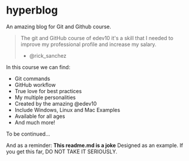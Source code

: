 # hyperblog
An amazing blog for Git and Github course.

>The git and GitHub course of edev10 it's a skill that I needed to improve my professional profile and increase my salary.
> - @rick_sanchez

In this course we can find:

* Git commands
* GitHub workflow
* True love for best practices
* My multiple personalities
* Created by the amazing @edev10
* Include Windows, Linux and Mac Examples
* Available for all ages
* And much more!

To be continued...

And as a reminder: **This readme.md is a joke** Designed as an example. If you get this far, DO NOT TAKE IT SERIOUSLY.